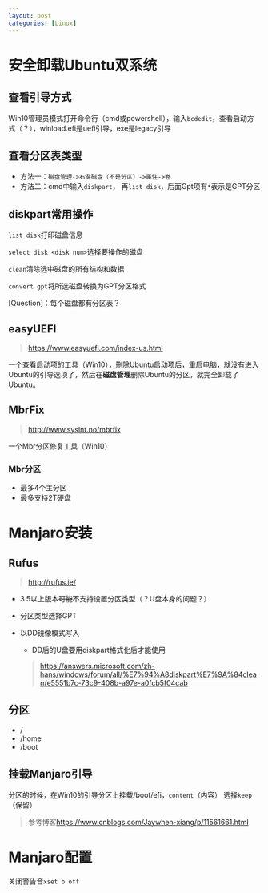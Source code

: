 ```yaml
---
layout: post
categories: [Linux]
---
```


# 安全卸载Ubuntu双系统

## 查看引导方式

Win10管理员模式打开命令行（cmd或powershell），输入`bcdedit`，查看启动方式（？），winload.efi是uefi引导，exe是legacy引导

## 查看分区表类型

* 方法一：`磁盘管理->右键磁盘（不是分区）->属性->卷`
* 方法二：cmd中输入`diskpart`， 再`list disk`，后面Gpt项有`*`表示是GPT分区

## diskpart常用操作

`list disk`打印磁盘信息

`select disk <disk num>`选择要操作的磁盘

`clean`清除选中磁盘的所有结构和数据

`convert gpt`将所选磁盘转换为GPT分区格式

[Question]：每个磁盘都有分区表？

## easyUEFI

> <https://www.easyuefi.com/index-us.html>

一个查看启动项的工具（Win10），删除Ubuntu启动项后，重启电脑，就没有进入Ubuntu的引导选项了，然后在**磁盘管理**删除Ubuntu的分区，就完全卸载了Ubuntu。

## MbrFix

> <http://www.sysint.no/mbrfix>

一个Mbr分区修复工具（Win10）

### Mbr分区

* 最多4个主分区
* 最多支持2T硬盘



# Manjaro安装

## Rufus

> <http://rufus.ie/>

* 3.5以上版本~~可能~~不支持设置分区类型（？U盘本身的问题？）
* 分区类型选择GPT
* 以DD镜像模式写入
  
  * DD后的U盘要用diskpart格式化后才能使用
  
  > <https://answers.microsoft.com/zh-hans/windows/forum/all/%E7%94%A8diskpart%E7%9A%84clean/e5551b7c-73c9-408b-a97e-a0fcb5f04cab>

## 分区

* /
* /home
* /boot

## 挂载Manjaro引导

分区的时候，在Win10的引导分区上挂载/boot/efi，`content`（内容） 选择`keep`（保留）

> 参考博客<https://www.cnblogs.com/Jaywhen-xiang/p/11561661.html>

# Manjaro配置

关闭警告音`xset b off`